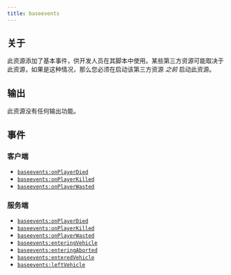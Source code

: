 ```yaml
---
title: baseevents
---
```


## 关于
此资源添加了基本事件，供开发人员在其脚本中使用。某些第三方资源可能取决于此资源，如果是这种情况，那么您必须在启动该第三方资源 _之前_ 启动此资源。

## 输出
此资源没有任何输出功能。


## 事件

### 客户端
- [`baseevents:onPlayerDied`](./events/onPlayerDied)
- [`baseevents:onPlayerKilled`](./events/onPlayerKilled)
- [`baseevents:onPlayerWasted`](./events/onPlayerWasted)

### 服务端
- [`baseevents:onPlayerDied`](./events/onPlayerDied)
- [`baseevents:onPlayerKilled`](./events/onPlayerKilled)
- [`baseevents:onPlayerWasted`](./events/onPlayerWasted)
- [`baseevents:enteringVehicle`](./events/enteringVehicle)
- [`baseevents:enteringAborted`](./events/enteringAborted)
- [`baseevents:enteredVehicle`](./events/enteredVehicle)
- [`baseevents:leftVehicle`](./events/leftVehicle)
